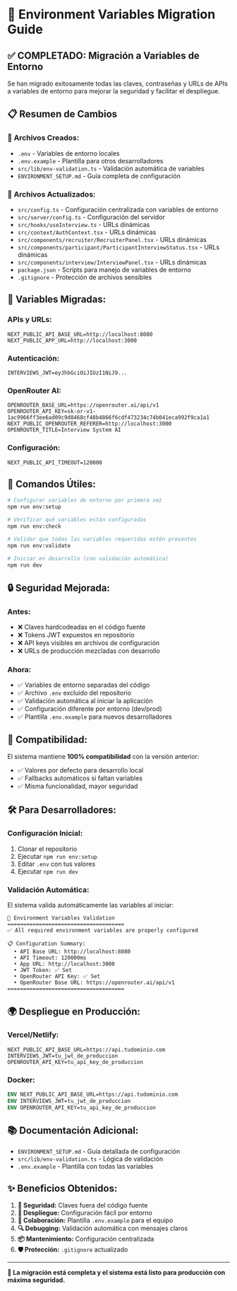 # 🔐 Environment Variables Migration Guide

## ✅ **COMPLETADO: Migración a Variables de Entorno**

Se han migrado exitosamente todas las claves, contraseñas y URLs de APIs a variables de entorno para mejorar la seguridad y facilitar el despliegue.

## 📋 **Resumen de Cambios**

### 🔧 **Archivos Creados:**
- `.env` - Variables de entorno locales
- `.env.example` - Plantilla para otros desarrolladores
- `src/lib/env-validation.ts` - Validación automática de variables
- `ENVIRONMENT_SETUP.md` - Guía completa de configuración

### 📝 **Archivos Actualizados:**
- `src/config.ts` - Configuración centralizada con variables de entorno
- `src/server/config.ts` - Configuración del servidor
- `src/hooks/useInterview.ts` - URLs dinámicas
- `src/context/AuthContext.tsx` - URLs dinámicas  
- `src/components/recruiter/RecruiterPanel.tsx` - URLs dinámicas
- `src/components/participant/ParticipantInterviewStatus.tsx` - URLs dinámicas
- `src/components/interview/InterviewPanel.tsx` - URLs dinámicas
- `package.json` - Scripts para manejo de variables de entorno
- `.gitignore` - Protección de archivos sensibles

## 🔑 **Variables Migradas:**

### **APIs y URLs:**
```env
NEXT_PUBLIC_API_BASE_URL=http://localhost:8080
NEXT_PUBLIC_APP_URL=http://localhost:3000
```

### **Autenticación:**
```env
INTERVIEWS_JWT=eyJhbGciOiJIUzI1NiJ9...
```

### **OpenRouter AI:**
```env
OPENROUTER_BASE_URL=https://openrouter.ai/api/v1
OPENROUTER_API_KEY=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
NEXT_PUBLIC_OPENROUTER_REFERER=http://localhost:3000
OPENROUTER_TITLE=Interview System AI
```

### **Configuración:**
```env
NEXT_PUBLIC_API_TIMEOUT=120000
```

## 🚀 **Comandos Útiles:**

```bash
# Configurar variables de entorno por primera vez
npm run env:setup

# Verificar qué variables están configuradas
npm run env:check

# Validar que todas las variables requeridas estén presentes
npm run env:validate

# Iniciar en desarrollo (con validación automática)
npm run dev
```

## 🔒 **Seguridad Mejorada:**

### **Antes:**
- ❌ Claves hardcodeadas en el código fuente
- ❌ Tokens JWT expuestos en repositorio
- ❌ API keys visibles en archivos de configuración
- ❌ URLs de producción mezcladas con desarrollo

### **Ahora:**
- ✅ Variables de entorno separadas del código
- ✅ Archivo `.env` excluido del repositorio
- ✅ Validación automática al iniciar la aplicación
- ✅ Configuración diferente por entorno (dev/prod)
- ✅ Plantilla `.env.example` para nuevos desarrolladores

## 🔄 **Compatibilidad:**

El sistema mantiene **100% compatibilidad** con la versión anterior:
- ✅ Valores por defecto para desarrollo local
- ✅ Fallbacks automáticos si faltan variables
- ✅ Misma funcionalidad, mayor seguridad

## 🛠️ **Para Desarrolladores:**

### **Configuración Inicial:**
1. Clonar el repositorio
2. Ejecutar `npm run env:setup`
3. Editar `.env` con tus valores
4. Ejecutar `npm run dev`

### **Validación Automática:**
El sistema valida automáticamente las variables al iniciar:

```
🔧 Environment Variables Validation
=====================================
✅ All required environment variables are properly configured

📋 Configuration Summary:
  • API Base URL: http://localhost:8080
  • API Timeout: 120000ms
  • App URL: http://localhost:3000
  • JWT Token: ✅ Set
  • OpenRouter API Key: ✅ Set
  • OpenRouter Base URL: https://openrouter.ai/api/v1
=====================================
```

## 🌍 **Despliegue en Producción:**

### **Vercel/Netlify:**
```env
NEXT_PUBLIC_API_BASE_URL=https://api.tudominio.com
INTERVIEWS_JWT=tu_jwt_de_produccion
OPENROUTER_API_KEY=tu_api_key_de_produccion
```

### **Docker:**
```dockerfile
ENV NEXT_PUBLIC_API_BASE_URL=https://api.tudominio.com
ENV INTERVIEWS_JWT=tu_jwt_de_produccion
ENV OPENROUTER_API_KEY=tu_api_key_de_produccion
```

## 📚 **Documentación Adicional:**

- `ENVIRONMENT_SETUP.md` - Guía detallada de configuración
- `src/lib/env-validation.ts` - Lógica de validación
- `.env.example` - Plantilla con todas las variables

## ✨ **Beneficios Obtenidos:**

1. **🔐 Seguridad:** Claves fuera del código fuente
2. **🚀 Despliegue:** Configuración fácil por entorno
3. **👥 Colaboración:** Plantilla `.env.example` para el equipo
4. **🔍 Debugging:** Validación automática con mensajes claros
5. **📦 Mantenimiento:** Configuración centralizada
6. **🛡️ Protección:** `.gitignore` actualizado

---

**🎉 La migración está completa y el sistema está listo para producción con máxima seguridad.**
